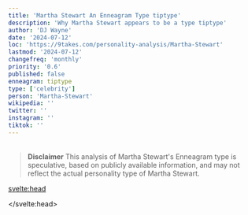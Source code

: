 ```yaml
---
title: 'Martha Stewart An Enneagram Type tiptype'
description: 'Why Martha Stewart appears to be a type tiptype'
author: 'DJ Wayne'
date: '2024-07-12'
loc: 'https://9takes.com/personality-analysis/Martha-Stewart'
lastmod: '2024-07-12'
changefreq: 'monthly'
priority: '0.6'
published: false
enneagram: tiptype
type: ['celebrity']
person: 'Martha-Stewart'
wikipedia: ''
twitter: ''
instagram: ''
tiktok: ''
---
```


<!--
    childhood and upbringing
    first big success
    style habits and quirks that relate to their personality type
    stressful moments in their life and how they handled them
    comfort- moments in their life where they are doing well and killing it
-->
<!-- // keywords:  -->

<script>
	// import  PopCard  from "$lib/components/atoms/PopCard.svelte";
</script>

<div
	style="display: flex;
    justify-content: center;
    margin: 1rem 0;
	"
>
	<!-- <PopCard
		image={`/types/tiptypes/${'Martha-Stewart'}.webp`}
		enneagramType={tiptype}
		showIcon={false}
		displayText="Martha Stewart"
		subtext=""
	/> -->
</div>

> **Disclaimer** This analysis of Martha Stewart's Enneagram type is speculative, based on publicly available information, and may not reflect the actual personality type of Martha Stewart.

<p class="firstLetter"></p>

<svelte:head>

<script type="application/ld+json">

</script>

</svelte:head>

<style lang="scss"></style>
